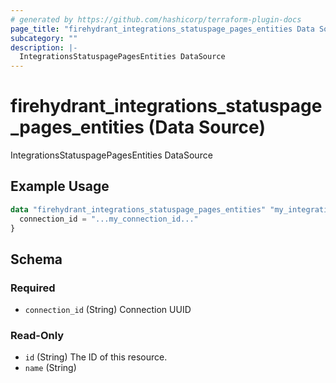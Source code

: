 ```yaml
---
# generated by https://github.com/hashicorp/terraform-plugin-docs
page_title: "firehydrant_integrations_statuspage_pages_entities Data Source - terraform-provider-firehydrant"
subcategory: ""
description: |-
  IntegrationsStatuspagePagesEntities DataSource
---
```


# firehydrant_integrations_statuspage_pages_entities (Data Source)

IntegrationsStatuspagePagesEntities DataSource

## Example Usage

```terraform
data "firehydrant_integrations_statuspage_pages_entities" "my_integrations_statuspage_pagesentities" {
  connection_id = "...my_connection_id..."
}
```

<!-- schema generated by tfplugindocs -->
## Schema

### Required

- `connection_id` (String) Connection UUID

### Read-Only

- `id` (String) The ID of this resource.
- `name` (String)
